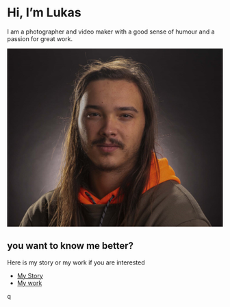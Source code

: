 # Hi, I’m Lukas 
I am a photographer and video maker with a good sense of humour and a passion for great work.

![Hi thats me](/portret2.jpg) 
## you want to know me better?
Here is my story or my work if you are interested

- [My Story](/aboutme.md) <!-- Step out of this folder and link to your home page. See: Step 2 -->
- [My work](../work.md)

q

